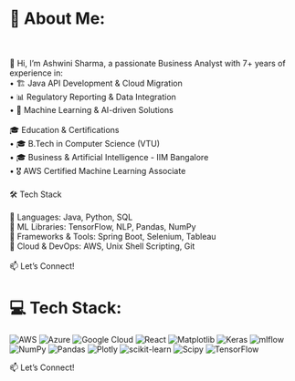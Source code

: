 # 💫 About Me:
<br><br>👋 Hi, I’m Ashwini Sharma, a passionate Business Analyst with 7+ years of experience in:<br>	•	🏗 Java API Development & Cloud Migration<br>	•	📊 Regulatory Reporting & Data Integration<br>	•	🤖 Machine Learning & AI-driven Solutions<br><br>🎓 Education & Certifications<br>	•	🎓 B.Tech in Computer Science (VTU)<br>	•	🎓 Business & Artificial Intelligence - IIM Bangalore<br>	•	🎖 AWS Certified Machine Learning Associate<br><br>🛠 Tech Stack<br><br>🔹 Languages: Java, Python, SQL<br>🔹 ML Libraries: TensorFlow, NLP, Pandas, NumPy<br>🔹 Frameworks & Tools: Spring Boot, Selenium, Tableau<br>🔹 Cloud & DevOps: AWS, Unix Shell Scripting, Git<br><br>📫 Let’s Connect!

# 💻 Tech Stack:
![AWS](https://img.shields.io/badge/AWS-%23FF9900.svg?style=for-the-badge&logo=amazon-aws&logoColor=white) ![Azure](https://img.shields.io/badge/azure-%230072C6.svg?style=for-the-badge&logo=microsoftazure&logoColor=white) ![Google Cloud](https://img.shields.io/badge/GoogleCloud-%234285F4.svg?style=for-the-badge&logo=google-cloud&logoColor=white) ![React](https://img.shields.io/badge/react-%2320232a.svg?style=for-the-badge&logo=react&logoColor=%2361DAFB) ![Matplotlib](https://img.shields.io/badge/Matplotlib-%23ffffff.svg?style=for-the-badge&logo=Matplotlib&logoColor=black) ![Keras](https://img.shields.io/badge/Keras-%23D00000.svg?style=for-the-badge&logo=Keras&logoColor=white) ![mlflow](https://img.shields.io/badge/mlflow-%23d9ead3.svg?style=for-the-badge&logo=numpy&logoColor=blue) ![NumPy](https://img.shields.io/badge/numpy-%23013243.svg?style=for-the-badge&logo=numpy&logoColor=white) ![Pandas](https://img.shields.io/badge/pandas-%23150458.svg?style=for-the-badge&logo=pandas&logoColor=white) ![Plotly](https://img.shields.io/badge/Plotly-%233F4F75.svg?style=for-the-badge&logo=plotly&logoColor=white) ![scikit-learn](https://img.shields.io/badge/scikit--learn-%23F7931E.svg?style=for-the-badge&logo=scikit-learn&logoColor=white) ![Scipy](https://img.shields.io/badge/SciPy-%230C55A5.svg?style=for-the-badge&logo=scipy&logoColor=%white) ![TensorFlow](https://img.shields.io/badge/TensorFlow-%23FF6F00.svg?style=for-the-badge&logo=TensorFlow&logoColor=white)

📫 Let’s Connect!

